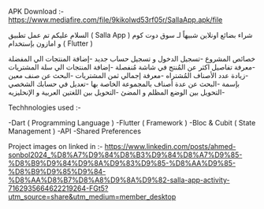 
APK Download :- https://www.mediafire.com/file/9kikolwd53rf05r/SallaApp.apk/file

السلام عليكم
 تم عمل تطبيق ( Salla App ) شراء بضائع اونلاين شبيهاً لـ سوق دوت كوم و امازون بإستخدام ( Flutter )

خصائص المشروع
-تسجيل الدخول و تسجيل حساب جديد
-إضافة المنتجات الي المفضلة
-معرفة تفاصيل اكثر عن المُنتج في شاشة مُنفصلة
-إضافة المنتجات الي سلة المشتريات
-زيادة عدد الأصناف المُشتراه
-معرفة إجمالي ثمن المشتريات
-البحث عن صنف معين بإسمة
-البحث عن عدة أصناف بالمجموعة الخاصة بها
-تعديل في حسابك الشخصي
-التحويل بين الوضع المظلم و المضئ
-التحويل بين اللغتين العربية و الإنحليزيه


Techhnologies used :- 

-Dart ( Programming Language )
-Flutter ( Framework )
-Bloc & Cubit ( State Management )
-API
-Shared Preferences

Project images on linked in  :- https://www.linkedin.com/posts/ahmed-sonbol2024_%D8%A7%D9%84%D8%B3%D9%84%D8%A7%D9%85-%D8%B9%D9%84%D9%8A%D9%83%D9%85-%D8%AA%D9%85-%D8%B9%D9%85%D9%84-%D8%AA%D8%B7%D8%A8%D9%8A%D9%82-salla-app-activity-7162935664622219264-FGt5?utm_source=share&utm_medium=member_desktop
